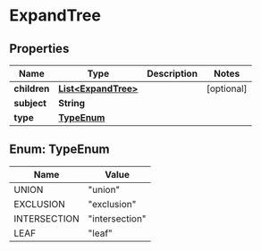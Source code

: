

# ExpandTree


## Properties

Name | Type | Description | Notes
------------ | ------------- | ------------- | -------------
**children** | [**List&lt;ExpandTree&gt;**](ExpandTree.md) |  |  [optional]
**subject** | **String** |  | 
**type** | [**TypeEnum**](#TypeEnum) |  | 



## Enum: TypeEnum

Name | Value
---- | -----
UNION | &quot;union&quot;
EXCLUSION | &quot;exclusion&quot;
INTERSECTION | &quot;intersection&quot;
LEAF | &quot;leaf&quot;



